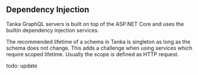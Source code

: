 ## Dependency Injection

Tanka GraphQL servers is built on top of the ASP.NET Core and uses
the builtin dependency injection services.

The recommended lifetime of a schema in Tanka is singleton as long
as the schema does not change. This adds a challenge when using
services which require scoped lifetime. Usually the scope is defined
as HTTP request.

todo: update